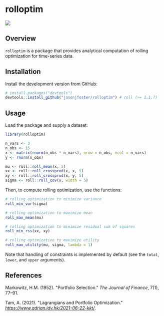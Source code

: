# rolloptim

[![](https://github.com/jasonjfoster/rolloptim/actions/workflows/check-standard.yaml/badge.svg)](https://github.com/jasonjfoster/rolloptim/actions/workflows/check-standard.yaml)

## Overview

`rolloptim` is a package that provides analytical computation of rolling optimization for time-series data.

## Installation

Install the development version from GitHub:

``` r
# install.packages("devtools")
devtools::install_github("jasonjfoster/rolloptim") # roll (>= 1.1.7)
``` 

## Usage

Load the package and supply a dataset:

``` r
library(rolloptim)

n_vars <- 3
n_obs <- 15
x <- matrix(rnorm(n_obs * n_vars), nrow = n_obs, ncol = n_vars)
y <- rnorm(n_obs)

mu <- roll::roll_mean(x, 5)
xx <- roll::roll_crossprod(x, x, 5)
xy <- roll::roll_crossprod(x, y, 5)
sigma <- roll::roll_cov(x, width = 5)
```
Then, to compute rolling optimization, use the functions:

```r
# rolling optimization to minimize variance
roll_min_var(sigma)

# rolling optimization to maximize mean
roll_max_mean(mu)

# rolling optimization to minimize residual sum of squares
roll_min_rss(xx, xy)

# rolling optimization to maximize utility
roll_max_utility(mu, sigma, lambda = 1)
```

Note that handling of constraints is implemented by default (see the `total`, `lower`, and `upper` arguments).

## References

Markowitz, H.M. (1952). "Portfolio Selection." *The Journal of Finance*, 7(1), 77–91.

Tam, A. (2021). "Lagrangians and Portfolio Optimization." *https://www.adrian.idv.hk/2021-06-22-kkt/*.